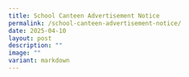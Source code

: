 ```yaml
---
title: School Canteen Advertisement Notice
permalink: /school-canteen-advertisement-notice/
date: 2025-04-10
layout: post
description: ""
image: ""
variant: markdown
---
```


